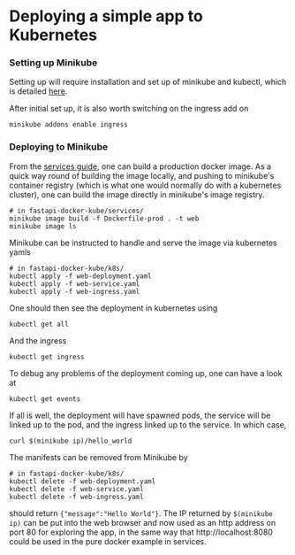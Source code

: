 # Deploying a simple app to Kubernetes

### Setting up Minikube

Setting up will require installation and set up of minikube and kubectl, which is detailed [here](https://www.linuxtechi.com/how-to-install-minikube-on-ubuntu/).

After initial set up, it is also worth switching on the ingress add on
```
minikube addons enable ingress
```

### Deploying to Minikube

From the [services guide](../services/README.md), one can build a production docker image. As a quick way round of building the image locally, and pushing to minikube's container registry (which is what one would normally do with a kubernetes cluster), one can build the image directly in minikube's image registry.

```
# in fastapi-docker-kube/services/
minikube image build -f Dockerfile-prod . -t web
minikube image ls
```

Minikube can be instructed to handle and serve the image via kubernetes yamls
```
# in fastapi-docker-kube/k8s/
kubectl apply -f web-deployment.yaml
kubectl apply -f web-service.yaml
kubectl apply -f web-ingress.yaml
```

One should then see the deployment in kubernetes using
```
kubectl get all
```

And the ingress
```
kubectl get ingress
```

To debug any problems of the deployment coming up, one can have a look at
```
kubectl get events
```

If all is well, the deployment will have spawned pods, the service will be linked up to the pod, and the ingress linked up to the service. In which case,

```
curl $(minikube ip)/hello_world
```

The manifests can be removed from Minikube by
```
# in fastapi-docker-kube/k8s/
kubectl delete -f web-deployment.yaml
kubectl delete -f web-service.yaml
kubectl delete -f web-ingress.yaml
```

should return `{"message":"Hello World"}`. The IP returned by `$(minikube ip)` can be put into the web browser and now used as an http address on port 80 for exploring the app, in the same way that http://localhost:8080 could be used in the pure docker example in services.
